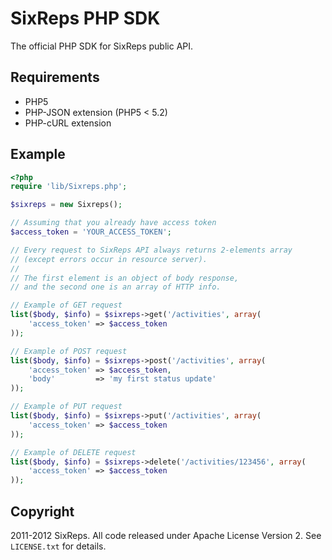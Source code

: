 # SixReps PHP SDK

The official PHP SDK for SixReps public API.

## Requirements

* PHP5
* PHP-JSON extension (PHP5 < 5.2)
* PHP-cURL extension

## Example

```php
<?php
require 'lib/Sixreps.php';

$sixreps = new Sixreps();

// Assuming that you already have access token
$access_token = 'YOUR_ACCESS_TOKEN';

// Every request to SixReps API always returns 2-elements array 
// (except errors occur in resource server).
//
// The first element is an object of body response,
// and the second one is an array of HTTP info.

// Example of GET request
list($body, $info) = $sixreps->get('/activities', array(
    'access_token' => $access_token
));

// Example of POST request
list($body, $info) = $sixreps->post('/activities', array(
    'access_token' => $access_token,
    'body'         => 'my first status update'
));

// Example of PUT request
list($body, $info) = $sixreps->put('/activities', array(
    'access_token' => $access_token
));

// Example of DELETE request
list($body, $info) = $sixreps->delete('/activities/123456', array(
    'access_token' => $access_token
));
```

## Copyright

2011-2012 SixReps. All code released under Apache License Version 2. See `LICENSE.txt` for details.
